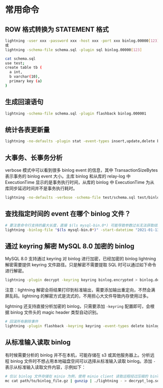 # 常用命令

## ROW 格式转换为 STATEMENT 格式

```bash
lightning -user xxx -password xxx -host xxx -port xxx binlog.00000[123]
或
lightning -schema-file schema.sql -plugin sql binlog.00000[123]

cat schema.sql
use test;
create table tb (
  a int,
  b varchar(10),
  primary key (a)
)
```

## 生成回滚语句

```bash
lightning -schema-file schema.sql -plugin flashback binlog.000001
```

## 统计各表更新量

```bash
lightning -no-defaults -plugin stat -event-types insert,update,delete binlog.000001 | jq -r '.TableStats | keys[] as $k | "\($k)  \(.[$k] | .insert + .delete + .update)"'  | sort -k 2 -nr | column -t | head
```

## 大事务、长事务分析

verbose 模式中可以看到很多 binlog event 的信息，其中 TransactionSizeBytes 表示事务的 binlog event 大小。主库 binlog 和从库的 relay-log 中 ExecutionTime 显示的是事务执行时间，从库的 binlog 中 ExecutionTime 为从库同步延迟时间并不是事务执行耗时。

```bash
lightning -no-defaults -verbose -schema-file test/schema.sql test/binlog.000002  | grep "DEBUG" | grep "TransactionSizeBytes\|ExecutionTime"
```

## 查找指定时间的 event 在哪个 binlog 文件？

```bash
# 要注意命令行支持的最大长度，直接 $(ls mysql-bin.0*) 可能导致参数过长无法获取结果
lightning -binlog-file "$(ls mysql-bin.0*)" -start-datetime "2021-01-13 07:00:00" -stop-datetime "2021-01-13 18:00:00" -plugin find
```

## 通过 keyring 解密 MySQL 8.0 加密的 binlog

MySQL 8.0 支持通过 keyring 对 binlog 进行加密，已经加密的 binlog lightning 解密需要提供 keyring 文件路径。只是解密不需要提取 SQL 时可以通过如下命令进行解密。

```bash
lightning -plugin decrypt -keyring keyring binlog.encrypted > binlog.decrypted
```

注意：lightning 解密会将结果打印到标准输出，需要添加输出重定向，不然会满屏乱码。lightning 的解密方式是流式的，不用担心大文件导致内存使用过多。

lightning 还支持直接分析加密的 binlog，只需要添加 `-keyring` 配置即可，会根据 binlog 文件头的 magic header 类型自动识别。

```bash
# 回滚所有删除事件
lightning -plugin flashback -keyring keyring -event-types delete binlog.encrypted
```

## 从标准输入读取 binlog

有时候需要分析的 binlog 并不在本机，可能存储在 s3 或其他服务器上。分析远程 binlog 文件时不想占用本地磁盘空间可以选择从标准输入读取 binlog。添加 `-` 表示从标准输入读取文件内容，示例如下：

```bash
# 仅以 binlog 文件存储在 minio 为例，使用 minio client 读取远程经过压缩的 binlog 文件
mc cat path/to/binlog_file.gz | gunzip | ./lightning - > decrypt_log.sql
```
